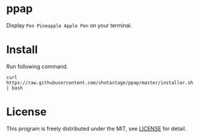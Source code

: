 # ppap

Display `Pen Pineapple Apple Pen` on your terminal.

# Install
Run following command.

```
curl https://raw.githubusercontent.com/shotastage/ppap/master/installer.sh | bash
```

# License 
This program is freely distributed under the MIT, see [LICENSE](LICENSE) for detail.
